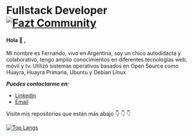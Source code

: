 # Fullstack Developer [![Fazt Community](https://img.shields.io/badge/Fazt%20Community-GitHub-red)](https://github.com/faztcommunity)

#### Hola :wave: ,  
Mi nombre es Fernando, vivo en Argentina, soy un chico autodidacta y colaborativo, tengo amplio conocimientos en diferentes tecnologías web, móvil y tv. Utilizó sistemas operativos basados en Open Source como Huayra, Huayra Primaria, Ubuntu y Debian Linux. 

***Puedes contactarme en:***
 - [Linkedin](https://www.linkedin.com/in/fernandogabriellopez/) 
 - [Email](fer.ragnar19@gmail.com)

Visite  mis repositorios que están más abajo :point_down: :point_down: :point_down:

 [![Top Langs](https://github-readme-stats.vercel.app/api/top-langs/?username=Beor18&layout=compact&hide=php&include_all_commits=true&card_width=854)](https://github.com/anuraghazra/github-readme-stats)

